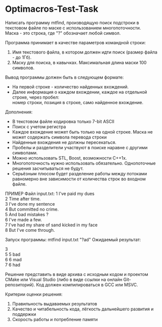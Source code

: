 # Optimacros-Test-Task

<p>
Написать программу mtfind, производящую поиск подстроки в текстовом файле по маске с использованием многопоточности. <br>
Маска - это строка, где "?" обозначает любой символ.

Программа принимает в качестве параметров командной строки:
1) Имя текстового файла, в котором должен идти поиск (размер файла - до 1Гб). <br>
2) Маску для поиска, в кавычках. Максимальная длина маски 100 символов. <br>

Вывод программы должен быть в следующем формате:
- На первой строке - количество найденных вхождений. <br>
- Далее информация о каждом вхождении, каждое на отдельной строке, через пробел: <br>
номер строки, позиция в строке, само найденное вхождение.

Дополнения:
- В текстовом файле кодировка только 7-bit ASCII
- Поиск с учетом регистра
- Каждое вхождение может быть только на одной строке. Маска не может содержать символа перевода строки
- Найденные вхождения не должны пересекаться.
- Пробелы и разделители участвуют в поиске наравне с другими символами.
- Можно использовать STL, Boost, возможности С++1x.
- Многопоточность нужно использовать обязательно. Однопоточные решения засчитываться не будут.
- Серьёзным плюсом будет разделение работы между потоками равномерно вне зависимости от количества строк во входном файле.

ПРИМЕР
Файл input.txt:
1 I've paid my dues <br>
2 Time after time. <br>
3 I've done my sentence <br>
4 But committed no crime. <br>
5 And bad mistakes ? <br>
6 I've made a few. <br>
7 I've had my share of sand kicked in my face <br>
8 But I've come through. <br>

Запуск программы: mtfind input.txt "?ad"
Ожидаемый результат:

3 <br>
5 5 bad <br>
6 6 mad <br>
7 6 had <br>

Решение представить в виде архива с исходным кодом и проектом CMake или Visual Studio (либо в виде ссылки на онлайн Git-репозиторий).
Код должен компилироваться в GCC или MSVC.

Критерии оценки решения:
1) Правильность выдаваемых результатов
2) Качество и читабельность кода, лёгкость дальнейшего развития и поддержки
3) Скорость работы и потребление памяти
</p>
